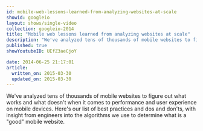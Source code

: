 ```yaml
---
id: mobile-web-lessons-learned-from-analyzing-websites-at-scale
showid: googleio
layout: shows/single-video
collection: googleio-2014
title: "Mobile web lessons learned from analyzing websites at scale"
description: "We've analyzed tens of thousands of mobile websites to figure out what works and what doesn't when it comes to performance and user experience on mobile devices. Here's our list of best practices and dos and don'ts, with insight from engineers into the algorithms we use to determine what is a 'good' mobile website."
published: true
showYoutubeID: UEfZ3aeCjoY

date: 2014-06-25 21:17:01
article:
  written_on: 2015-03-30
  updated_on: 2015-03-30
---
```


We've analyzed tens of thousands of mobile websites to figure out what works
and what doesn't when it comes to performance and user experience on mobile
devices. Here's our list of best practices and dos and don'ts, with insight
from engineers into the algorithms we use to determine what is a "good"
mobile website.
